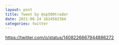 ```yaml
--- 
layout: post 
title: Tweet by @sp500trader 
date: 2021-06-24 1624582384 
categories: twitter 
--- 
```

https://twitter.com/o/status/1408226667944886272